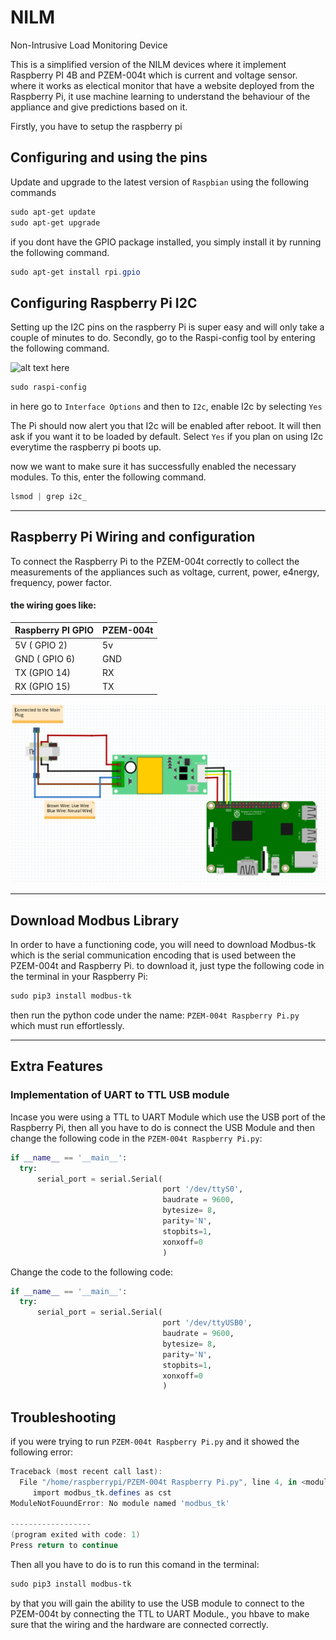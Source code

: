 # NILM
Non-Intrusive Load Monitoring Device

This is a simplified version of the NILM devices where it implement Raspberry PI 4B and PZEM-004t which is current and voltage sensor. where it works as electical monitor that have a website deployed from the Raspberry Pi, it use machine learning to understand the behaviour of the appliance and give predictions based on it.

Firstly, you have to setup the raspberry pi 
## Configuring and using the pins

Update and upgrade to the latest version of `Raspbian` using the following commands

```powershell
sudo apt-get update
sudo apt-get upgrade
```

if you dont have the GPIO package installed, you simply install it by running the following command.
```powershell
sudo apt-get install rpi.gpio
```

## Configuring Raspberry Pi I2C

Setting up the I2C pins on the raspberry Pi is super easy and will only take a couple of minutes to do.
Secondly, go to the Raspi-config tool by entering the following command.

![alt text here](https://pimylifeup.com/wp-content/uploads/2015/09/Raspberry-Pi-SPI-and-I2C.png)

```powershell
sudo raspi-config
```

in here go to `Interface Options` and then to `I2c`, enable I2c by selecting `Yes`

The Pi should now alert you that I2c will be enabled after reboot. It will then ask if you want it to be loaded by default. Select `Yes` if you plan on using I2c everytime the raspberry pi boots up.

now we want to make sure it has successfully enabled the necessary modules. To this, enter the following command.

```powershell
lsmod | grep i2c_
```

***
## Raspberry Pi Wiring and configuration

To connect the Raspberry Pi to the PZEM-004t correctly to collect the measurements of the appliances such as voltage, current, power, e4nergy, frequency, power factor.

#### the wiring goes like:
| Raspberry PI GPIO | PZEM-004t |
| ----------------- | --------- |
| 5V ( GPIO 2)      | 5v        |
| GND ( GPIO 6)     | GND       |
| TX (GPIO 14)      | RX        | 
|RX (GPIO 15)       | TX        | 


![alt text here](https://github.com/Osama29/NILM/blob/main/Images/Screenshot%202023-08-19%20193237.png?raw=true)

***
## Download Modbus Library

 In order to have a functioning code, you will need to download Modbus-tk which is the serial communication encoding that is used between the PZEM-004t and Raspberry Pi. to download it, just type the following code in the terminal in your Raspberry Pi:

 ```powershell
sudo pip3 install modbus-tk
```

then run the python code under the name: `PZEM-004t Raspberry Pi.py` which must run effortlessly. 

***
## Extra Features

### Implementation of UART to TTL USB module
Incase you were using a TTL to UART Module which use the USB port of the Raspberry Pi, then all you have to do is connect the USB Module and then change the following code in the `PZEM-004t Raspberry Pi.py`:

```python
if __name__ == '__main__':
  try:
      serial_port = serial.Serial(
                                  port '/dev/ttyS0',
                                  baudrate = 9600,
                                  bytesize= 8,
                                  parity='N',
                                  stopbits=1,
                                  xonxoff=0
                                  )
```

Change the code to the following code:

```python
if __name__ == '__main__':
  try:
      serial_port = serial.Serial(
                                  port '/dev/ttyUSB0',
                                  baudrate = 9600,
                                  bytesize= 8,
                                  parity='N',
                                  stopbits=1,
                                  xonxoff=0
                                  )
```

## Troubleshooting

if you were trying to run `PZEM-004t Raspberry Pi.py` and it showed the following error:
```powershell
Traceback (most recent call last):
  File "/home/raspberrypi/PZEM-004t Raspberry Pi.py", line 4, in <module>
     import modbus_tk.defines as cst
ModuleNotFouundError: No module named 'modbus_tk'

------------------
(program exited with code: 1)
Press return to continue
```
Then all you have to do is to run this comand in the terminal:
```powershell
sudo pip3 install modbus-tk
```

by that you will gain the ability to use the USB module to connect to the PZEM-004t by connecting the TTL to UART Module., you hbave to make sure that the wiring and the hardware are connected correctly.
